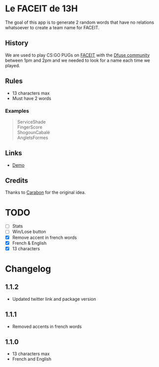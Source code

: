# Le FACEIT de 13H

The goal of this app is to generate 2 random words that have no relations whatsoever to create a team name for FACEIT.

## History
We are used to play CS:GO PUGs on [FACEIT](https://faceit.com/) with the [Dfuse community](https://dfuse.gg/) between 1pm and 2pm and we needed to look for a name each time we played.

## Rules
- 13 characters max
- Must have 2 words

### Examples 
> ServiceShade  
> FingerScore  
> ShogounCabalé  
> AngletsFormes

## Links
- [Demo](https://faceit13h.netlify.app)
## Credits
Thanks to [Carabon](https://twitter.com/IAmCarabon) for the original idea.

# TODO
- [ ] Stats
- [ ] Win/Lose button
- [x] Remove accent in french words
- [x] French & English
- [x] 13 characters
# Changelog

## 1.1.2
- Updated twitter link and package version
## 1.1.1
- Removed accents in french words
## 1.1.0
- 13 characters max
- French and English
